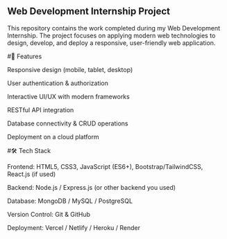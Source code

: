 ## Web Development Internship Project

<P>This repository contains the work completed during my Web Development Internship. The project focuses on applying modern web technologies to design, develop, and deploy a responsive, user-friendly web application.</P>

#🚀 Features

Responsive design (mobile, tablet, desktop)</P>
User authentication & authorization</P>
Interactive UI/UX with modern frameworks</P>
 RESTful API integration</P>
Database connectivity & CRUD operations</P>
Deployment on a cloud platform</P>

#🛠️ Tech Stack

Frontend: HTML5, CSS3, JavaScript (ES6+), Bootstrap/TailwindCSS, React.js (if used)</P>
Backend: Node.js / Express.js (or other backend you used)</P>
Database: MongoDB / MySQL / PostgreSQL</P>
Version Control: Git & GitHub</P>
Deployment: Vercel / Netlify / Heroku / Render</P>

